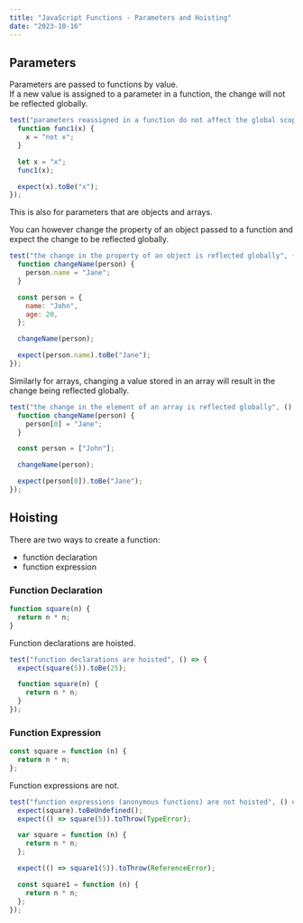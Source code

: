 ```yaml
---
title: "JavaScript Functions - Parameters and Hoisting"
date: "2023-10-16"
---
```


## Parameters

Parameters are passed to functions by value.  
If a new value is assigned to a parameter in a function, the change will not be reflected globally.

```js
test("parameters reassigned in a function do not affect the global scope", () => {
  function func1(x) {
    x = "not x";
  }

  let x = "x";
  func1(x);

  expect(x).toBe("x");
});
```

This is also for parameters that are objects and arrays.

You can however change the property of an object passed to a function and expect the change to be reflected globally.

```js
test("the change in the property of an object is reflected globally", () => {
  function changeName(person) {
    person.name = "Jane";
  }

  const person = {
    name: "John",
    age: 20,
  };

  changeName(person);

  expect(person.name).toBe("Jane");
});
```

Similarly for arrays, changing a value stored in an array will result in the change being reflected globally.

```js
test("the change in the element of an array is reflected globally", () => {
  function changeName(person) {
    person[0] = "Jane";
  }

  const person = ["John"];

  changeName(person);

  expect(person[0]).toBe("Jane");
});
```

## Hoisting

There are two ways to create a function:

- function declaration
- function expression

### Function Declaration

```js
function square(n) {
  return n * n;
}
```

Function declarations are hoisted.

```js
test("function declarations are hoisted", () => {
  expect(square(5)).toBe(25);

  function square(n) {
    return n * n;
  }
});
```

### Function Expression

```js
const square = function (n) {
  return n * n;
};
```

Function expressions are not.

```js
test("function expressions (anonymous functions) are not hoisted", () => {
  expect(square).toBeUndefined();
  expect(() => square(5)).toThrow(TypeError);

  var square = function (n) {
    return n * n;
  };

  expect(() => square1(5)).toThrow(ReferenceError);

  const square1 = function (n) {
    return n * n;
  };
});
```
